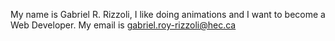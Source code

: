 My name is Gabriel R. Rizzoli, I like doing animations and I want to become a Web Developer.
My email is gabriel.roy-rizzoli@hec.ca
